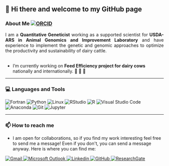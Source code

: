 
##  👋 Hi there and welcome to my GitHub page
### About Me <a href="https://orcid.org/0000-0002-5090-728X"> <img alt="ORCID" src="https://img.shields.io/badge/ORCID-A6CE39?logo=ORCID&logoColor=white&style=?style=plastic&logo=appveyor" /> </a>  
  
<div style="text-align: justify"> I am a <b>Quantitative Geneticist</b> working as a supported scientist for <b>USDA-ARS in Animal Genomics and Improvement Laboratory</b> and have experience to implement the genetic and genomic approaches to optimize the productivity and sustainability of dairy cattle. </div> <br/>


-  I’m currently working on **Feed Efficiency project for dairy cows** nationally and internationally. 🐄 📝 🧬
---
### 💻 Languages and Tools
<p>

<img alt="Fortran" src="https://img.shields.io/badge/Fortran-734F96?logo=angular&logoColor=white&style=for-the-badge" />
<img alt="Python" src="https://img.shields.io/badge/Python-3776AB?logo=angular&logoColor=white&style=for-the-badge" />
<img alt="Linux" src="https://img.shields.io/badge/Linux-FCC624?logo=angular&logoColor=white&style=for-the-badge" />
<img alt="RStudio" src="https://img.shields.io/badge/RStudio-75AADB?logo=angular&logoColor=white&style=for-the-badge" />
<img alt="R" src="https://img.shields.io/badge/R-276DC3?logo=angular&logoColor=white&style=for-the-badge" />
<img alt="Visual Studio Code" src="https://img.shields.io/badge/Visual Studio Code-007ACC?logo=angular&logoColor=white&style=for-the-badge" />
<img alt="Anaconda" src="https://img.shields.io/badge/Anaconda-44A833?logo=angular&logoColor=white&style=for-the-badge" />
<img alt="Git" src="https://img.shields.io/badge/Git-F05032?logo=angular&logoColor=white&style=for-the-badge" />
<img alt="Jupyter" src="https://img.shields.io/badge/Jupyter-F37626?logo=angular&logoColor=white&style=for-the-badge" />

</p>

---

### 📫 How to reach me
- I am open for collaborations, so if you find my work interesting feel free to send me a message! Even if you don't, you can send a message anyway. Here is where you can find me: 

<a href="mailto:stoghiani@gmail.com">
  <img
    alt="Gmail"
    src="https://img.shields.io/badge/Gmail-EA4335?logo=Gmail&logoColor=white&style=for-the-badge"
  />
</a>
<a href="mailto:sajjad.toghiani@usda.gov">
  <img
    alt="Microsoft Outlook"
    src="https://img.shields.io/badge/Outlook-0078D4?logo=Microsoft Outlook&logoColor=white&style=for-the-badge"
  />
</a>
<a href="https://www.linkedin.com/in/sajjad-toghiani-7bab9552/">
  <img
    alt="Linkedin"
    src="https://img.shields.io/badge/linkedin-0A66C2?logo=linkedin&logoColor=white&style=for-the-badge"
  />
</a>
<a href="https://github.com/stghn">
  <img
    alt="GitHub"
    src="https://img.shields.io/badge/GitHub-181717?logo=GitHub&logoColor=white&style=for-the-badge"
  />
</a>

<a href="https://www.researchgate.net/profile/Sajjad-Toghiani">
  <img
    alt="ResearchGate"
    src="https://img.shields.io/badge/ResearchGate-00CCBB?logo=ResearchGate&logoColor=white&style=for-the-badge"
  />
</a>



<!--
**stghn/stghn** is a ✨ _special_ ✨ repository because its `README.md` (this file) appears on your GitHub profile.

Here are some ideas to get you started:

- 🔭 I’m currently working on ...
- 🌱 I’m currently learning ...
- 👯 I’m looking to collaborate on ...
- 🤔 I’m looking for help with ...
- 💬 Ask me about ...
- 📫 How to reach me: ...
- 😄 Pronouns: ...
- ⚡ Fun fact: ...
-->
